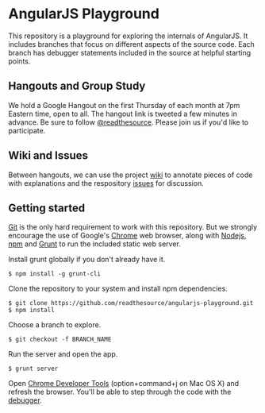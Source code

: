 # AngularJS Playground

This repository is a playground for exploring the internals of AngularJS. It includes branches that focus on different aspects of the source code. Each branch has debugger statements included in the source at helpful starting points. 


## Hangouts and Group Study

We hold a Google Hangout on the first Thursday of each month at 7pm Eastern time, open to all. The hangout link is tweeted a few minutes in advance. Be sure to follow [@readthesource](https://twitter.com/readthesource). Please join us if you'd like to participate.


## Wiki and Issues

Between hangouts, we can use the project [wiki](https://github.com/readthesource/angularjs-playground/wiki) to annotate pieces of code with explanations and the respository [issues](https://github.com/readthesource/angularjs-playground/issues) for discussion.


## Getting started

[Git](http://git-scm.com/) is the only hard requirement to work with this repository. But we strongly encourage the use of Google's [Chrome](https://www.google.com/intl/en/chrome/browser/) web browser, along with [Nodejs](http://nodejs.org/), [npm](https://npmjs.org/) and [Grunt](http://gruntjs.com/) to run the included static web server.

Install grunt globally if you don't already have it.

    $ npm install -g grunt-cli

Clone the repository to your system and install npm dependencies.

    $ git clone https://github.com/readthesource/angularjs-playground.git
    $ npm install
    
Choose a branch to explore.

    $ git checkout -f BRANCH_NAME

Run the server and open the app.

    $ grunt server

Open [Chrome Developer Tools](https://developers.google.com/chrome-developer-tools/) (option+command+j on Mac OS X) and refresh the browser. You'll be able to step through the code with the [debugger](https://developers.google.com/chrome-developer-tools/docs/javascript-debugging).

